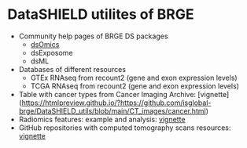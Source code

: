 # DataSHIELD utilites of BRGE

- Community help pages of BRGE DS packages
     + [dsOmics](https://github.com/isglobal-brge/DataSHIELD_utils/blob/main/community_packages/dsOmics.md)
     + dsExposome
     + dsML
- Databases of different resources
     + GTEx RNAseq from recount2 (gene and exon expression levels)
     + TCGA RNAseq from recount2 (gene and exon expression levels)
- Table with cancer types from Cancer Imaging Archive: [vignette] (https://htmlpreview.github.io/?https://github.com/isglobal-brge/DataSHIELD_utils/blob/main/CT_images/cancer.html)
- Radiomics features: example and analysis: [vignette](https://htmlpreview.github.io/?https://github.com/isglobal-brge/DataSHIELD_utils/blob/main/Radiomics_features_extraction/Radiomics.html)
- GitHub repositories with computed tomography scans resources: [vignette](https://htmlview.glitch.me/?https://github.com/isglobal-brge/DataSHIELD_utils/blob/main/tools_and_databases/CT_scans.html)

